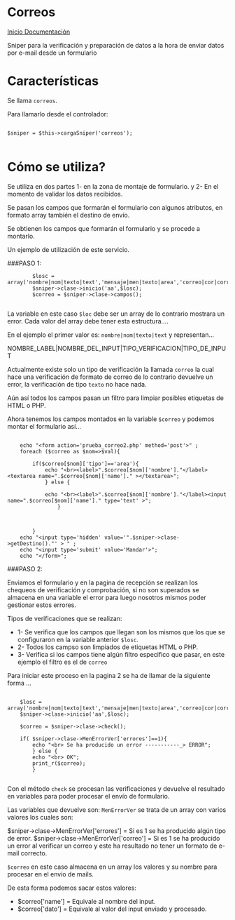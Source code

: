 Correos
========

[Inicio Documentación][1]

Sniper para la verificación y preparación de datos a la hora de enviar datos por e-mail desde un formulario

# Características

Se llama `correos`.

Para llamarlo desde el controlador:

```

$sniper = $this->cargaSniper('correos');


``` 

# Cómo se utiliza?

Se utiliza en dos partes 1- en la zona de montaje de formulario. y 2- En el momento de validar los datos recibidos.

Se pasan los campos que formarán el formulario con algunos atributos, en formato array también el destino de envío.

Se obtienen los campos que formarán el formulario y se procede a montarlo.

Un ejemplo de utilización de este servicio.

###PASO 1:

```
		$losc = array('nombre|nom|texto|text','mensaje|men|texto|area','correo|cor|correo|text');
		$sniper->clase->inicio('aa',$losc);
		$correo = $sniper->clase->campos();
		

```

La variable en este caso `$loc` debe ser un array de lo contrario mostrara un error. Cada valor del array debe tener esta estructura....

En el ejemplo el primer valor es: `nombre|nom|texto|text` y representan...

NOMBRE_LABEL|NOMBRE_DEL_INPUT|TIPO_VERIFICACION|TIPO_DE_INPUT

Actualmente existe solo un tipo de verificación la llamada `correo` la cual hace una verificación de formato de correo de lo contrario devuelve un error, la verificación de tipo `texto` no hace nada.

Aún así todos los campos pasan un filtro para limpiar posibles etiquetas de HTML o PHP.


Ahora tenemos los campos montados  en la variable `$correo` y podemos montar el formulario así...

```

	echo "<form action='prueba_correo2.php' method='post'>"	;
	foreach ($correo as $nom=>$val){
		
		if($correo[$nom]['tipo']=='area'){
			echo "<br><label>".$correo[$nom]['nombre']."</label><textarea name=".$correo[$nom]['name']." ></textarea>";
			} else {
				
			echo "<br><label>".$correo[$nom]['nombre']."</label><input name=".$correo[$nom]['name']." type='text' >";	
				}
		
		
		
		}
	echo "<input type='hidden' value='".$sniper->clase->getDestino()."' > "	;	
	echo "<input type='submit' value='Mandar'>";	
	echo "</form>";	

```


###PASO 2:

Enviamos el formulario y en la pagina de recepción se realizan los chequeos de verificación y comprobación, si no son superados se almacena en una variable el error para luego nosotros mismos poder gestionar estos errores.

Tipos de verificaciones que se realizan:

- 1- Se verifica que los campos que llegan son los mismos que los que se configuraron en la variable anterior `$losc`.
- 2- Todos los campso son limpiados de etiquetas HTML o PHP.
- 3- Verifica si los campos tiene algún filtro especifico que pasar, en este ejemplo el filtro es el de `correo`



Para iniciar este proceso en la pagina 2 se ha de llamar de la siguiente forma ...

```

	$losc = array('nombre|nom|texto|text','mensaje|men|texto|area','correo|cor|correo|text');
	$sniper->clase->inicio('aa',$losc);
		
	$correo = $sniper->clase->check();

	if( $sniper->clase->MenErrorVer['errores']==1){
		echo "<br> Se ha producido un error -----------_> ERROR";
		} else {
		echo "<br> OK";
		print_r($correo);
		}


```

Con el método `check` se procesan las verificaciones y devuelve el resultado en variables para poder procesar el envío de formulario.

Las variables que devuelve son: 
`MenErrorVer` se trata de un array con varios valores los cuales son:

$sniper->clase->MenErrorVer['errores'] = Si es 1 se ha producido algún tipo de error.
$sniper->clase->MenErrorVer['correo']  = Si es 1 se ha producido un error al  verificar un correo y este ha resultado no tener un formato de e-mail correcto.

`$correo` en este caso almacena en un array los valores y su nombre para procesar en el envío de mails.

De esta forma podemos sacar estos valores: 

- $correo['name'] = Equivale al nombre del input.
- $correo['dato'] = Equivale al valor del input enviado y procesado.
 


[1]: Inicio_Documentacion.md
